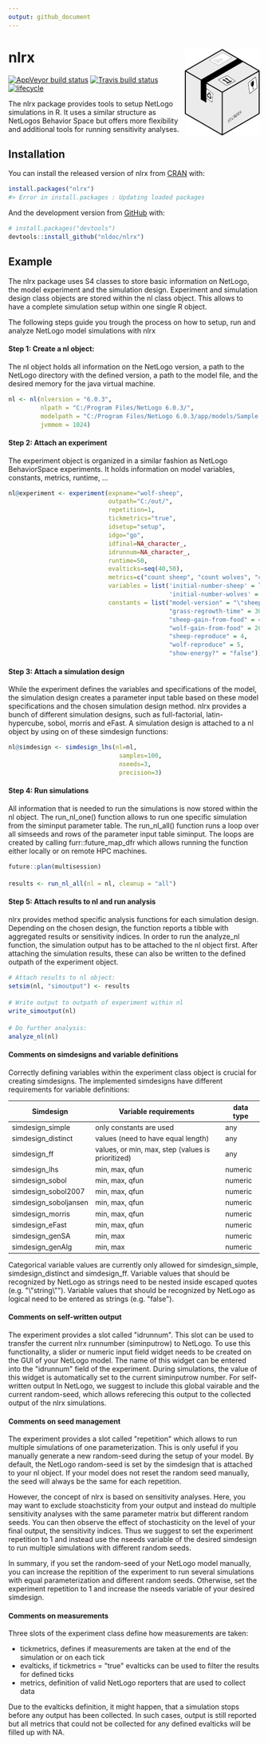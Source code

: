 ```yaml
---
output: github_document
---
```


<!-- README.md is generated from README.Rmd. Please edit that file -->


# nlrx <img src="man/figures/logo.png" align="right" width="150" />

[![AppVeyor build status](https://ci.appveyor.com/api/projects/status/github/nldoc/nlrx?branch=master&svg=true)](https://ci.appveyor.com/project/nldoc/nlrx)
[![Travis build status](https://travis-ci.org/nldoc/nlrx.svg?branch=master)](https://travis-ci.org/nldoc/nlrx)
[![lifecycle](https://img.shields.io/badge/lifecycle-experimental-orange.svg)](https://www.tidyverse.org/lifecycle/#experimental)

The nlrx package provides tools to setup NetLogo simulations in R.
It uses a similar structure as NetLogos Behavior Space but offers more flexibility and additional tools for running sensitivity analyses.

## Installation

You can install the released version of nlrx from
[CRAN](https://CRAN.R-project.org) with:


```r
install.packages("nlrx")
#> Error in install.packages : Updating loaded packages
```

And the development version from [GitHub](https://github.com/) with:

``` r
# install.packages("devtools")
devtools::install_github("nldoc/nlrx")
```

## Example

The nlrx package uses S4 classes to store basic information on NetLogo, the model experiment and the simulation design.
Experiment and simulation design class objects are stored within the nl class object.
This allows to have a complete simulation setup within one single R object.

The following steps guide you trough the process on how to setup, run and analyze NetLogo model simulations with nlrx

#### Step 1: Create a nl object:

The nl object holds all information on the NetLogo version, a path to the NetLogo directory with the defined version, a path to the model file, and the desired memory for the java virtual machine.


```r
nl <- nl(nlversion = "6.0.3",
         nlpath = "C:/Program Files/NetLogo 6.0.3/",
         modelpath = "C:/Program Files/NetLogo 6.0.3/app/models/Sample Models/Biology/Wolf Sheep Predation.nlogo",
         jvmmem = 1024)
```

#### Step 2: Attach an experiment

The experiment object is organized in a similar fashion as NetLogo BehaviorSpace experiments.
It holds information on model variables, constants, metrics, runtime, ...


```r
nl@experiment <- experiment(expname="wolf-sheep",
                            outpath="C:/out/",
                            repetition=1,
                            tickmetrics="true",
                            idsetup="setup",
                            idgo="go",
                            idfinal=NA_character_,
                            idrunnum=NA_character_,
                            runtime=50,
                            evalticks=seq(40,50),
                            metrics=c("count sheep", "count wolves", "count patches with [pcolor = green]"),
                            variables = list('initial-number-sheep' = list(min=50, max=150, step=10, qfun="qunif"),
                                             'initial-number-wolves' = list(min=50, max=150, step=10, qfun="qunif")),
                            constants = list("model-version" = "\"sheep-wolves-grass\"",
                                             "grass-regrowth-time" = 30,
                                             "sheep-gain-from-food" = 4,
                                             "wolf-gain-from-food" = 20,
                                             "sheep-reproduce" = 4,
                                             "wolf-reproduce" = 5,
                                             "show-energy?" = "false"))
```

#### Step 3: Attach a simulation design

While the experiment defines the variables and specifications of the model, the simulation design creates a parameter input table based on these model specifications and the chosen simulation design method.
nlrx provides a bunch of different simulation designs, such as full-factorial, latin-hypercube, sobol, morris and eFast.
A simulation design is attached to a nl object by using on of these simdesign functions:


```r
nl@simdesign <- simdesign_lhs(nl=nl,
                               samples=100,
                               nseeds=3,
                               precision=3)
```

#### Step 4: Run simulations

All information that is needed to run the simulations is now stored within the nl object.
The run_nl_one() function allows to run one specific simulation from the siminput parameter table.
The run_nl_all() function runs a loop over all simseeds and rows of the parameter input table siminput.
The loops are created by calling furr::future_map_dfr which allows running the function either locally or on remote HPC machines.


```r
future::plan(multisession)

results <- run_nl_all(nl = nl, cleanup = "all")
```

#### Step 5: Attach results to nl and run analysis

nlrx provides method specific analysis functions for each simulation design.
Depending on the chosen design, the function reports a tibble with aggregated results or sensitivity indices.
In order to run the analyze_nl function, the simulation output has to be attached to the nl object first.
After attaching the simulation results, these can also be written to the defined outpath of the experiment object.


```r
# Attach results to nl object:
setsim(nl, "simoutput") <- results

# Write output to outpath of experiment within nl
write_simoutput(nl)

# Do further analysis:
analyze_nl(nl)
```


#### Comments on simdesigns and variable definitions

Correctly defining variables within the experiment class object is crucial for creating simdesigns.
The implemented simdesigns have different requirements for variable definitions:

   Simdesign       | Variable requirements              |  data type 
------------------ | ---------------------------------- | -----------
simdesign_simple   | only constants are used            | any
simdesign_distinct | values (need to have equal length) | any
simdesign_ff       | values, or min, max, step (values is prioritized) | any
simdesign_lhs      | min, max, qfun                     | numeric
simdesign_sobol    | min, max, qfun                     | numeric
simdesign_sobol2007 | min, max, qfun                     | numeric
simdesign_soboljansen | min, max, qfun                     | numeric
simdesign_morris   | min, max, qfun                     | numeric
simdesign_eFast    | min, max, qfun                     | numeric
simdesign_genSA    | min, max                     | numeric
simdesign_genAlg    | min, max                     | numeric

Categorical variable values are currently only allowed for simdesign_simple, simdesign_distinct and simdesign_ff.
Variable values that should be recognized by NetLogo as strings need to be nested inside escaped quotes (e.g. "\\"string\\"").
Variable values that should be recognized by NetLogo as logical need to be entered as strings (e.g. "false").

#### Comments on self-written output

The experiment provides a slot called "idrunnum".
This slot can be used to transfer the current nlrx runnumber (siminputrow) to NetLogo.
To use this functionality, a slider or numeric input field widget needs to be created on the GUI of your NetLogo model.
The name of this widget can be entered into the "idrunnum" field of the experiment.
During simulations, the value of this widget is automatically set to the current siminputrow number.
For self-written output In NetLogo, we suggest to include this global vairable and the current random-seed, which allows referecing this output to the collected output of the nlrx simulations.

#### Comments on seed management

The experiment provides a slot called "repetition" which allows to run multiple simulations of one parameterization.
This is only useful if you manually generate a new random-seed during the setup of your model.
By default, the NetLogo random-seed is set by the simdesign that is attached to your nl object.
If your model does not reset the random seed manually, the seed will always be the same for each repetition.

However, the concept of nlrx is based on sensitivity analyses. Here, you may want to exclude stoachsticity from your output and instead do multiple sensitivity analyses with the same parameter matrix but different random seeds. You can then observe the effect of stochasticity on the level of your final output, the sensitivity indices. Thus we suggest to set the experiment repetition to 1 and instead use the nseeds variable of the desired simdesign to run multiple simulations with different random seeds.

In summary, if you set the random-seed of your NetLogo model manually, you can increase the repitition of the experiment to run several simulations with equal parameterization and different random seeds.
Otherwise, set the experiment repetition to 1 and increase the nseeds variable of your desired simdesign.

#### Comments on measurements

Three slots of the experiment class define how measurements are taken:
* tickmetrics, defines if measurements are taken at the end of the simulation or on each tick
* evalticks, if tickmetrics = "true" evalticks can be used to filter the results for defined ticks
* metrics, definition of valid NetLogo reporters that are used to collect data

Due to the evalticks definition, it might happen, that a simulation stops before any output has been collected.
In such cases, output is still reported but all metrics that could not be collected for any defined evalticks will be filled up with NA.

